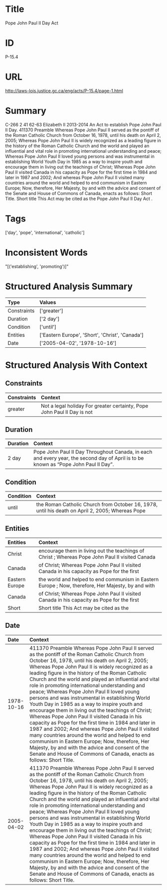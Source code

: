 # Title
Pope John Paul II Day Act


# ID
P-15.4

# URL
http://laws-lois.justice.gc.ca/eng/acts/P-15.4/page-1.html


# Summary
C-266 2 41 62-63 Elizabeth II 2013-2014 An Act to establish Pope John Paul II Day. 411370 Preamble Whereas Pope John Paul II served as the pontiff of the Roman Catholic Church from October 16, 1978, until his death on April 2, 2005; Whereas Pope John Paul II is widely recognized as a leading figure in the history of the Roman Catholic Church and the world and played an influential and vital role in promoting international understanding and peace; Whereas Pope John Paul II loved young persons and was instrumental in establishing World Youth Day in 1985 as a way to inspire youth and encourage them in living out the teachings of Christ; Whereas Pope John Paul II visited Canada in his capacity as Pope for the first time in 1984 and later in 1987 and 2002; And whereas Pope John Paul II visited many countries around the world and helped to end communism in Eastern Europe; Now, therefore, Her Majesty, by and with the advice and consent of the Senate and House of Commons of Canada, enacts as follows: Short Title.
Short title This Act may be cited as the  Pope John Paul II Day Act .


# Tags
['day', 'pope', 'international', 'catholic']


# Inconsistent Words
"[('establishing', 'promoting')]"


# Structured Analysis Summary
| Type        | Values                                          |
|:------------|:------------------------------------------------|
| Constraints | ['greater']                                     |
| Duration    | ['2 day']                                       |
| Condition   | ['until']                                       |
| Entities    | ['Eastern Europe', 'Short', 'Christ', 'Canada'] |
| Date        | ['2005-04-02', '1978-10-16']                    |


# Structured Analysis With Context
 


## Constraints
| Constraints   | Context                                                                  |
|:--------------|:-------------------------------------------------------------------------|
| greater       | Not a legal holiday For  greater certainty, Pope John Paul II Day is not |


## Duration
| Duration   | Context                                                                                                                             |
|:-----------|:------------------------------------------------------------------------------------------------------------------------------------|
| 2 day      | Pope John Paul II Day Throughout Canada, in each and every year, the second day of April is to be known as “Pope John Paul II Day”. |


## Condition
| Condition   | Context                                                                                         |
|:------------|:------------------------------------------------------------------------------------------------|
| until       | the Roman Catholic Church from October 16, 1978, until his death on April 2, 2005; Whereas Pope |


## Entities
| Entities       | Context                                                                                            |
|:---------------|:---------------------------------------------------------------------------------------------------|
| Christ         | encourage them in living out the teachings of Christ ; Whereas Pope John Paul II visited Canada    |
| Canada         | of Christ; Whereas Pope John Paul II visited Canada in his capacity as Pope for the first          |
| Eastern Europe | the world and helped to end communism in Eastern Europe ; Now, therefore, Her Majesty, by and with |
| Canada         | of Christ; Whereas Pope John Paul II visited Canada in his capacity as Pope for the first          |
| Short          | Short title This Act may be cited as the                                                           |


## Date
| Date       | Context                                                                                                                                                                                                                                                                                                                                                                                                                                                                                                                                                                                                                                                                                                                                                                                                                                                                                                                                                                   |
|:-----------|:--------------------------------------------------------------------------------------------------------------------------------------------------------------------------------------------------------------------------------------------------------------------------------------------------------------------------------------------------------------------------------------------------------------------------------------------------------------------------------------------------------------------------------------------------------------------------------------------------------------------------------------------------------------------------------------------------------------------------------------------------------------------------------------------------------------------------------------------------------------------------------------------------------------------------------------------------------------------------|
| 1978-10-16 | 411370 Preamble Whereas Pope John Paul II served as the pontiff of the Roman Catholic Church from October 16, 1978, until his death on April 2, 2005; Whereas Pope John Paul II is widely recognized as a leading figure in the history of the Roman Catholic Church and the world and played an influential and vital role in promoting international understanding and peace; Whereas Pope John Paul II loved young persons and was instrumental in establishing World Youth Day in 1985 as a way to inspire youth and encourage them in living out the teachings of Christ; Whereas Pope John Paul II visited Canada in his capacity as Pope for the first time in 1984 and later in 1987 and 2002; And whereas Pope John Paul II visited many countries around the world and helped to end communism in Eastern Europe; Now, therefore, Her Majesty, by and with the advice and consent of the Senate and House of Commons of Canada, enacts as follows: Short Title. |
| 2005-04-02 | 411370 Preamble Whereas Pope John Paul II served as the pontiff of the Roman Catholic Church from October 16, 1978, until his death on April 2, 2005; Whereas Pope John Paul II is widely recognized as a leading figure in the history of the Roman Catholic Church and the world and played an influential and vital role in promoting international understanding and peace; Whereas Pope John Paul II loved young persons and was instrumental in establishing World Youth Day in 1985 as a way to inspire youth and encourage them in living out the teachings of Christ; Whereas Pope John Paul II visited Canada in his capacity as Pope for the first time in 1984 and later in 1987 and 2002; And whereas Pope John Paul II visited many countries around the world and helped to end communism in Eastern Europe; Now, therefore, Her Majesty, by and with the advice and consent of the Senate and House of Commons of Canada, enacts as follows: Short Title. |


